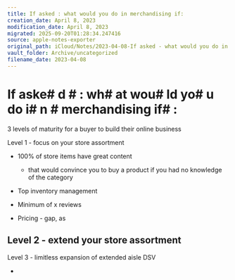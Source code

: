 ```yaml
---
title: If asked : what would you do in merchandising if:
creation_date: April 8, 2023
modification_date: April 8, 2023
migrated: 2025-09-20T01:28:34.247416
source: apple-notes-exporter
original_path: iCloud/Notes/2023-04-08-If asked - what would you do in merchandising if-.md
vault_folder: Archive/uncategorized
filename_date: 2023-04-08
---
```



# If aske# d # : wh# at wou# ld yo# u do i# n # merchandising if# :

3 levels of maturity for a buyer to build their online business 

Level 1 - focus on your store assortment 

- 100% of store items have great content 

	- that would convince you to buy a product if you had no knowledge of the category 

- Top inventory management 

- Minimum of x reviews 

- Pricing - gap, as

Level 2 - extend your store assortment
- 

Level 3 - limitless expansion of extended aisle DSV

- 

